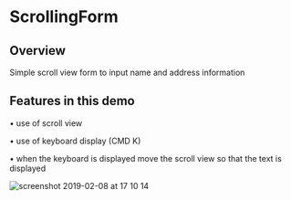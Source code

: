 # ScrollingForm

## Overview
Simple scroll view form to input name and address information

## Features in this demo 

• use of scroll view

• use of keyboard display (CMD K)

• when the keyboard is displayed move the scroll view so that the text is displayed

![screenshot 2019-02-08 at 17 10 14](https://user-images.githubusercontent.com/36542195/52494360-aba85c00-2bc5-11e9-9645-d29914495473.png)

